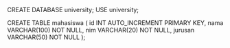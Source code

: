CREATE DATABASE university;
USE university;

CREATE TABLE mahasiswa (
    id INT AUTO_INCREMENT PRIMARY KEY,
    nama VARCHAR(100) NOT NULL,
    nim VARCHAR(20) NOT NULL,
    jurusan VARCHAR(50) NOT NULL
);